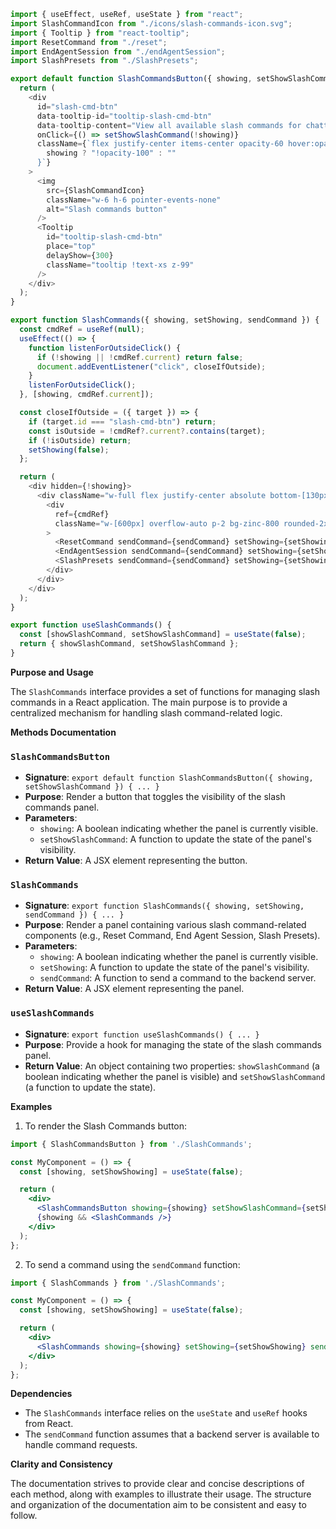 ```javascript
import { useEffect, useRef, useState } from "react";
import SlashCommandIcon from "./icons/slash-commands-icon.svg";
import { Tooltip } from "react-tooltip";
import ResetCommand from "./reset";
import EndAgentSession from "./endAgentSession";
import SlashPresets from "./SlashPresets";

export default function SlashCommandsButton({ showing, setShowSlashCommand }) {
  return (
    <div
      id="slash-cmd-btn"
      data-tooltip-id="tooltip-slash-cmd-btn"
      data-tooltip-content="View all available slash commands for chatting."
      onClick={() => setShowSlashCommand(!showing)}
      className={`flex justify-center items-center opacity-60 hover:opacity-100 cursor-pointer ${
        showing ? "!opacity-100" : ""
      }`}
    >
      <img
        src={SlashCommandIcon}
        className="w-6 h-6 pointer-events-none"
        alt="Slash commands button"
      />
      <Tooltip
        id="tooltip-slash-cmd-btn"
        place="top"
        delayShow={300}
        className="tooltip !text-xs z-99"
      />
    </div>
  );
}

export function SlashCommands({ showing, setShowing, sendCommand }) {
  const cmdRef = useRef(null);
  useEffect(() => {
    function listenForOutsideClick() {
      if (!showing || !cmdRef.current) return false;
      document.addEventListener("click", closeIfOutside);
    }
    listenForOutsideClick();
  }, [showing, cmdRef.current]);

  const closeIfOutside = ({ target }) => {
    if (target.id === "slash-cmd-btn") return;
    const isOutside = !cmdRef?.current?.contains(target);
    if (!isOutside) return;
    setShowing(false);
  };

  return (
    <div hidden={!showing}>
      <div className="w-full flex justify-center absolute bottom-[130px] md:bottom-[150px] left-0 z-10 px-4">
        <div
          ref={cmdRef}
          className="w-[600px] overflow-auto p-2 bg-zinc-800 rounded-2xl shadow flex-col justify-center items-start gap-2.5 inline-flex"
        >
          <ResetCommand sendCommand={sendCommand} setShowing={setShowing} />
          <EndAgentSession sendCommand={sendCommand} setShowing={setShowing} />
          <SlashPresets sendCommand={sendCommand} setShowing={setShowing} />
        </div>
      </div>
    </div>
  );
}

export function useSlashCommands() {
  const [showSlashCommand, setShowSlashCommand] = useState(false);
  return { showSlashCommand, setShowSlashCommand };
}

```
**Purpose and Usage**

The `SlashCommands` interface provides a set of functions for managing slash commands in a React application. The main purpose is to provide a centralized mechanism for handling slash command-related logic.

**Methods Documentation**

### `SlashCommandsButton`

* **Signature**: `export default function SlashCommandsButton({ showing, setShowSlashCommand }) { ... }`
* **Purpose**: Render a button that toggles the visibility of the slash commands panel.
* **Parameters**:
	+ `showing`: A boolean indicating whether the panel is currently visible.
	+ `setShowSlashCommand`: A function to update the state of the panel's visibility.
* **Return Value**: A JSX element representing the button.

### `SlashCommands`

* **Signature**: `export function SlashCommands({ showing, setShowing, sendCommand }) { ... }`
* **Purpose**: Render a panel containing various slash command-related components (e.g., Reset Command, End Agent Session, Slash Presets).
* **Parameters**:
	+ `showing`: A boolean indicating whether the panel is currently visible.
	+ `setShowing`: A function to update the state of the panel's visibility.
	+ `sendCommand`: A function to send a command to the backend server.
* **Return Value**: A JSX element representing the panel.

### `useSlashCommands`

* **Signature**: `export function useSlashCommands() { ... }`
* **Purpose**: Provide a hook for managing the state of the slash commands panel.
* **Return Value**: An object containing two properties: `showSlashCommand` (a boolean indicating whether the panel is visible) and `setShowSlashCommand` (a function to update the state).

**Examples**

1. To render the Slash Commands button:
```jsx
import { SlashCommandsButton } from './SlashCommands';

const MyComponent = () => {
  const [showing, setShowShowing] = useState(false);

  return (
    <div>
      <SlashCommandsButton showing={showing} setShowSlashCommand={setShowShowing} />
      {showing && <SlashCommands />}
    </div>
  );
};
```
2. To send a command using the `sendCommand` function:
```jsx
import { SlashCommands } from './SlashCommands';

const MyComponent = () => {
  const [showing, setShowShowing] = useState(false);

  return (
    <div>
      <SlashCommands showing={showing} setShowing={setShowShowing} sendCommand={(command) => console.log(`Sending command: ${command}`)} />
    </div>
  );
};
```
**Dependencies**

* The `SlashCommands` interface relies on the `useState` and `useRef` hooks from React.
* The `sendCommand` function assumes that a backend server is available to handle command requests.

**Clarity and Consistency**

The documentation strives to provide clear and concise descriptions of each method, along with examples to illustrate their usage. The structure and organization of the documentation aim to be consistent and easy to follow.
